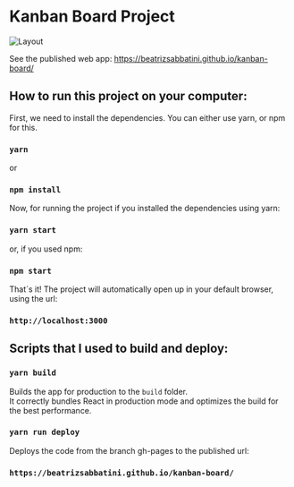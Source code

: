 # Kanban Board Project

![Layout](https://github.com/beatrizsabbatini/kanban-board/blob/main/src/assets/project_video.gif "Kanban Board")

See the published web app: https://beatrizsabbatini.github.io/kanban-board/

## How to run this project on your computer:

First, we need to install the dependencies. You can either use yarn, or npm for this.

### `yarn`

or

### `npm install`

Now, for running the project if you installed the dependencies using yarn:

### `yarn start`

or, if you used npm:

### `npm start`

That´s it! The project will automatically open up in your default browser, using the url: 

### `http://localhost:3000`


## Scripts that I used to build and deploy:

### `yarn build`

Builds the app for production to the `build` folder.\
It correctly bundles React in production mode and optimizes the build for the best performance.

### `yarn run deploy`

Deploys the code from the branch gh-pages to the published url:

### `https://beatrizsabbatini.github.io/kanban-board/` 
